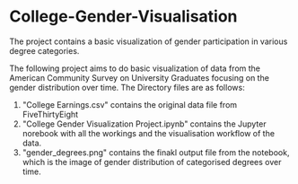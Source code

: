 # College-Gender-Visualisation
The project contains a basic visualization of gender participation in various degree categories. 

The following project aims to do basic visualization of data from the American Community Survey on University Graduates focusing on the gender distribution over time.
The Directory files are as follows:

1. "College Earnings.csv" contains the original data file from FiveThirtyEight
2. "College Gender Visualization Project.ipynb" contains the Jupyter norebook with all the workings and the visualisation workflow of the data.
3. "gender_degrees.png" contains the finakl output file from the notebook, which is the image of gender distribution of categorised degrees over time. 
